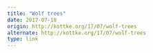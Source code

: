 ```yaml
---
title: "Wolf trees"
date: 2017-07-18
origin: http://kottke.org/17/07/wolf-trees
alternate: http://kottke.org/17/07/wolf-trees
type: link
---
```


